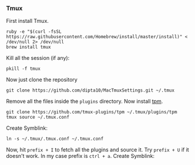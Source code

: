 ### Tmux

First install Tmux.

```
ruby -e "$(curl -fsSL https://raw.githubusercontent.com/Homebrew/install/master/install)" < /dev/null 2> /dev/null
brew install tmux
```

Kill all the session (if any):

```
pkill -f tmux
```

Now just clone the repository

```
git clone https://github.com/dipta10/MacTmuxSettings.git ~/.tmux
```

Remove all the files inside the `plugins` directory. Now install [tpm](https://github.com/tmux-plugins/tpm).

```
git clone https://github.com/tmux-plugins/tpm ~/.tmux/plugins/tpm
tmux source ~/.tmux.conf
```

Create Symblink:

```
ln -s ~/.tmux/.tmux.conf ~/.tmux.conf
```

Now, hit `prefix + I` to fetch all the plugins and source it. Try `prefix + U` if it doesn't work. In my case prefix is `ctrl + a`.
Create Symblink:
